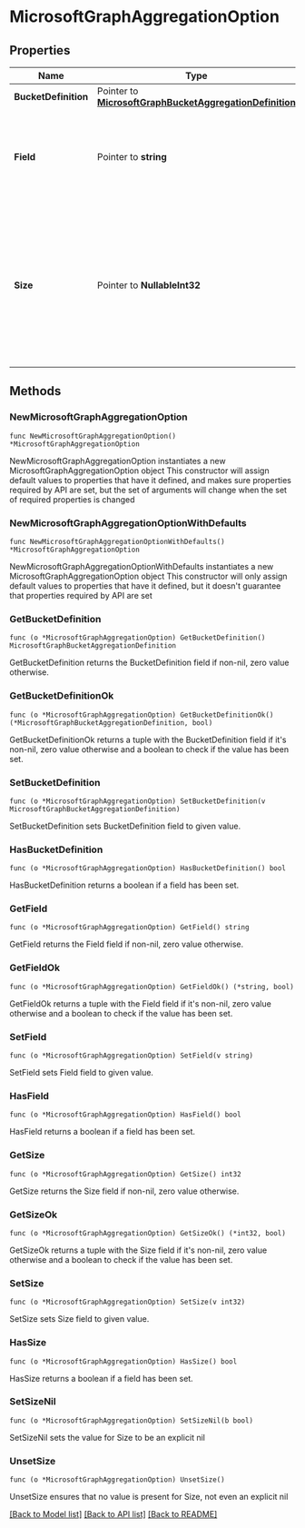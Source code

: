 # MicrosoftGraphAggregationOption

## Properties

Name | Type | Description | Notes
------------ | ------------- | ------------- | -------------
**BucketDefinition** | Pointer to [**MicrosoftGraphBucketAggregationDefinition**](MicrosoftGraphBucketAggregationDefinition.md) |  | [optional] 
**Field** | Pointer to **string** | Computes aggregation on the field while the field exists in current entity type. Required. | [optional] 
**Size** | Pointer to **NullableInt32** | The number of searchBucket resources to be returned. This is not required when the range is provided manually in the search request. Optional. | [optional] 

## Methods

### NewMicrosoftGraphAggregationOption

`func NewMicrosoftGraphAggregationOption() *MicrosoftGraphAggregationOption`

NewMicrosoftGraphAggregationOption instantiates a new MicrosoftGraphAggregationOption object
This constructor will assign default values to properties that have it defined,
and makes sure properties required by API are set, but the set of arguments
will change when the set of required properties is changed

### NewMicrosoftGraphAggregationOptionWithDefaults

`func NewMicrosoftGraphAggregationOptionWithDefaults() *MicrosoftGraphAggregationOption`

NewMicrosoftGraphAggregationOptionWithDefaults instantiates a new MicrosoftGraphAggregationOption object
This constructor will only assign default values to properties that have it defined,
but it doesn't guarantee that properties required by API are set

### GetBucketDefinition

`func (o *MicrosoftGraphAggregationOption) GetBucketDefinition() MicrosoftGraphBucketAggregationDefinition`

GetBucketDefinition returns the BucketDefinition field if non-nil, zero value otherwise.

### GetBucketDefinitionOk

`func (o *MicrosoftGraphAggregationOption) GetBucketDefinitionOk() (*MicrosoftGraphBucketAggregationDefinition, bool)`

GetBucketDefinitionOk returns a tuple with the BucketDefinition field if it's non-nil, zero value otherwise
and a boolean to check if the value has been set.

### SetBucketDefinition

`func (o *MicrosoftGraphAggregationOption) SetBucketDefinition(v MicrosoftGraphBucketAggregationDefinition)`

SetBucketDefinition sets BucketDefinition field to given value.

### HasBucketDefinition

`func (o *MicrosoftGraphAggregationOption) HasBucketDefinition() bool`

HasBucketDefinition returns a boolean if a field has been set.

### GetField

`func (o *MicrosoftGraphAggregationOption) GetField() string`

GetField returns the Field field if non-nil, zero value otherwise.

### GetFieldOk

`func (o *MicrosoftGraphAggregationOption) GetFieldOk() (*string, bool)`

GetFieldOk returns a tuple with the Field field if it's non-nil, zero value otherwise
and a boolean to check if the value has been set.

### SetField

`func (o *MicrosoftGraphAggregationOption) SetField(v string)`

SetField sets Field field to given value.

### HasField

`func (o *MicrosoftGraphAggregationOption) HasField() bool`

HasField returns a boolean if a field has been set.

### GetSize

`func (o *MicrosoftGraphAggregationOption) GetSize() int32`

GetSize returns the Size field if non-nil, zero value otherwise.

### GetSizeOk

`func (o *MicrosoftGraphAggregationOption) GetSizeOk() (*int32, bool)`

GetSizeOk returns a tuple with the Size field if it's non-nil, zero value otherwise
and a boolean to check if the value has been set.

### SetSize

`func (o *MicrosoftGraphAggregationOption) SetSize(v int32)`

SetSize sets Size field to given value.

### HasSize

`func (o *MicrosoftGraphAggregationOption) HasSize() bool`

HasSize returns a boolean if a field has been set.

### SetSizeNil

`func (o *MicrosoftGraphAggregationOption) SetSizeNil(b bool)`

 SetSizeNil sets the value for Size to be an explicit nil

### UnsetSize
`func (o *MicrosoftGraphAggregationOption) UnsetSize()`

UnsetSize ensures that no value is present for Size, not even an explicit nil

[[Back to Model list]](../README.md#documentation-for-models) [[Back to API list]](../README.md#documentation-for-api-endpoints) [[Back to README]](../README.md)


